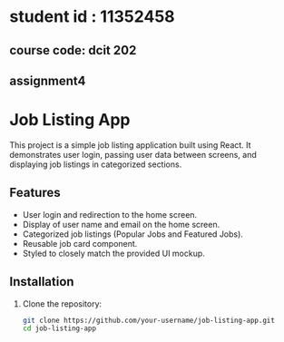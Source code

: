 # student id : 11352458
## course code: dcit 202
## assignment4


# Job Listing App

This project is a simple job listing application built using React. It demonstrates user login, passing user data between screens, and displaying job listings in categorized sections.

## Features

- User login and redirection to the home screen.
- Display of user name and email on the home screen.
- Categorized job listings (Popular Jobs and Featured Jobs).
- Reusable job card component.
- Styled to closely match the provided UI mockup.

## Installation

1. Clone the repository:
   ```bash
   git clone https://github.com/your-username/job-listing-app.git
   cd job-listing-app
